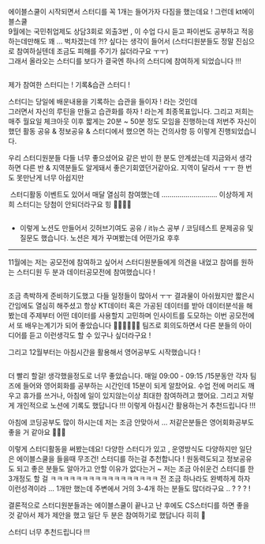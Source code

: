 <p>에이블스쿨이 시작되면서 스터디를 꼭 1개는 들어가자 다짐을 했는데요 ! 
그런데 kt에이블스쿨<br />9월에는 국민취업제도 상담3회로 외출3번 , 이 수업 다시 듣고 파이썬도 공부하고 적응하는데만해도 꽤 ... 벅차겠는데 ?!? 싶다는 생각이 들어서 (스터디원분들도 정말 진심으로 참여하실텐데 조금도 피해를 주기가 싫더라구요 ㅜㅜ)<br />그래서 올라오는 스터디를 보다가 결국엔 하나의 스터디에 참여하게 되었습니다 !!!</p>
<p><img alt="" src="https://velog.velcdn.com/images/victoryone/post/4c1e6b6f-e572-48ae-a461-3ee9204b7541/image.png" /></p>
<p>제가 참여한 스터디는 ! 기록&amp;습관 스터디 ! 
<img alt="" src="https://velog.velcdn.com/images/victoryone/post/7632f65f-3cc8-493c-af2b-655ec4697caf/image.jpg" /></p>
<p>스터디는 당일에 배운내용을 기록하는 습관을 들이자 ! 라는 것인데<br />그러면서 자신의 루틴을 만들고 습관화를 하자 ! 라는게 최종목표입니다.
그리고 저희는 매주 월요일 체크아웃 이후 짧게는 20분 ~ 50분 정도 모임을 진행하는데 
저번주 자신이 했던 활동 공유 &amp; 정보공유 &amp; 스터디에서 했으면 하는 건의사항 등 
이렇게 진행되었습니다.</p>
<p>우리 스터디원분들 다들 너무 좋으셨어요 
같은 반이 한 분도 안계셨는데 지금와서 생각하면 다른 반 &amp; 지역분들도 알게돼서 좋은기회였던거같아요.
지역이 달라서 ㅜㅜ 한 번도 못만난게 너무 아쉽지만 </p>
<p><img alt="" src="https://velog.velcdn.com/images/victoryone/post/8d3bd341-2ed3-4f02-9dc4-26198240dfa9/image.png" />
스터디활동 이벤트도 있어서 매달 열심히 참여했는데 ............................
이상하게 저희 스터디는 당첨이 안되더라구요 힝 🥲🥲🥲🥲 </p>
<p><img alt="" src="https://velog.velcdn.com/images/victoryone/post/eeb9f00c-09d8-46b4-9a5b-1a2c8498888f/image.png" /></p>
<ul>
<li>이렇게 노션도 만들어서 깃허브기여도 공유 / it뉴스 공부 / 코딩테스트 문제공유 및 질문도 했습니다.
노션은 제가 꾸며봤는데 어떤가요 후후 </li>
</ul>
<hr />
<p>11월에는 저는 공모전에 참여하고 싶어서 스터디원분들에게 의견을 내었고 참여를 원하는 스터디원 두 분과 데이터공모전에 참여했습니다 ! </p>
<p><img alt="" src="https://velog.velcdn.com/images/victoryone/post/92cf0462-3f66-4851-b2dd-47465eebe996/image.png" /></p>
<p>조금 촉박하게 준비하기도했고 다들 일정들이 많아서 ㅜㅜ 결과물이 아쉬웠지만 짧은시간임에도 열심히 해주셨고
항상 KT데이터 혹은 가공된 데이터를 받아 데이터분석을 해봤는데 
주제부터 어떤 데이터를 사용할지 고민하며 인사이트를 도모하는 이번 공모전에서 또 배우는계기가 되어 좋았습니다 👍🏻👍🏻👍🏻 팀즈로 회의도하면서 다른 분들의 아이디어를 듣고 이런생각도 할 수 있구나 싶더라구요 ! </p>
<p>그리고 12월부터는 아침시간을 활용해서 영어공부도 시작했습니다 !</p>
<p><img alt="" src="https://velog.velcdn.com/images/victoryone/post/4b72f701-be3a-48a8-bc59-d98a6a455891/image.png" /></p>
<p>더 빨리 할걸! 생각했을정도로 너무 좋았습니다. 매일 09:00 - 09:15 /15분동안 각자 팀즈에 들어와 영어회화를 공부하는 시간인데 15분이 되게 알찼어요. 수업 전에 머리도 깨우고 휴가를 쓰거나, 아침에 일이 있지않는이상 최대한 참여하려고 했어요.
그리고 저렇게 개인적으로 노션에 기록도 했답니다 !!! 
이렇게 아침시간 활용하는거 추천드립니다 !!!</p>
<p>아침에 코딩공부도 많이 하시는데 저는 조금 안맞아서 ... 저같은분들은 영어회화공부도 좋을 거 같아요 👍🏻😖</p>
<p>이렇게 스터디활동을 써봤는데요!
다양한 스터디가 있고 , 운영방식도 다양하지만 일단은 에이블스쿨을 들을때 무조건! 스터디를 하는걸 추천합니다 ! 
원동력도되고 정보공유도 되고 좋은 분들도 알아가고
안할 이유가 없다는거 ~ 
저는 조금 아쉬운건 스터디를 한 3개정도 할 걸 ㅋㅋㅋㅋㅋㅋㅋㅋㅋㅋㅋㅋㅋㅋㅋㅋㅋ 
전 조금 하나라도 완벽하게 하자 이런성격이라 ... 1개만 했는데 주변에서 거의 3-4개 하는 분들도 많더라구요 .. ? ? ? ! </p>
<p>결론적으로 스터디원분들과는 에이블스쿨이 끝나고 난 후에도 CS스터디를 하면 좋을 것 같아서 제가 제안을 했고 
일단 두 분은 참여하기로 했답니다 히히 🤗</p>
<p>스터디 너무 추천드립니다 !!! </p>